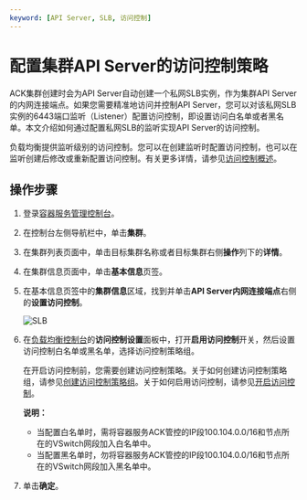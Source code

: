 ```yaml
---
keyword: [API Server, SLB, 访问控制]
---
```


# 配置集群API Server的访问控制策略

ACK集群创建时会为API Server自动创建一个私网SLB实例，作为集群API Server的内网连接端点。如果您需要精准地访问并控制API Server，您可以对该私网SLB实例的6443端口监听（Listener）配置访问控制，即设置访问白名单或者黑名单。本文介绍如何通过配置私网SLB的监听实现API Server的访问控制。

负载均衡提供监听级别的访问控制。您可以在创建监听时配置访问控制，也可以在监听创建后修改或重新配置访问控制。有关更多详情，请参见[访问控制概述](/cn.zh-CN/传统型负载均衡CLB/CLB用户指南/访问控制/访问控制概述.md)。

## 操作步骤

1.  登录[容器服务管理控制台](https://cs.console.aliyun.com)。

2.  在控制台左侧导航栏中，单击**集群**。

3.  在集群列表页面中，单击目标集群名称或者目标集群右侧**操作**列下的**详情**。

4.  在集群信息页面中，单击**基本信息**页签。

5.  在基本信息页签中的**集群信息**区域，找到并单击**API Server内网连接端点**右侧的**设置访问控制**。

    ![SLB](https://help-static-aliyun-doc.aliyuncs.com/assets/img/zh-CN/9600723061/p175375.png)

6.  在[负载均衡控制台](https://slb.console.aliyun.com/slb/cn-hangzhou/slbs/lb-bp1y52wyx5gqrw5mfnzpw/listeners/tcp/6443/acl-setting?spm=5176.2020520152.0.0.70a916dd6RPIeo)的**访问控制设置**面板中，打开**启用访问控制**开关，然后设置访问控制白名单或黑名单，选择访问控制策略组。

    在开启访问控制前，您需要创建访问控制策略。关于如何创建访问控制策略组，请参见[创建访问控制策略组](/cn.zh-CN/传统型负载均衡CLB/CLB用户指南/访问控制/访问控制策略组/创建访问控制策略组.md)。关于如何启用访问控制，请参见[开启访问控制](/cn.zh-CN/传统型负载均衡CLB/CLB用户指南/访问控制/开启访问控制.md)。

    **说明：**

    -   当配置白名单时，需将容器服务ACK管控的IP段100.104.0.0/16和节点所在的VSwitch网段加入白名单中。
    -   当配置黑名单时，勿将容器服务ACK管控的IP段100.104.0.0/16和节点所在的VSwitch网段加入黑名单中。
7.  单击**确定**。


